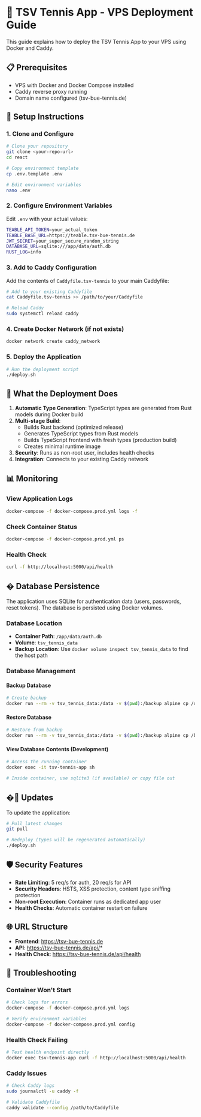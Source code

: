 # 🚀 TSV Tennis App - VPS Deployment Guide

This guide explains how to deploy the TSV Tennis App to your VPS using Docker and Caddy.

## 📋 Prerequisites

- VPS with Docker and Docker Compose installed
- Caddy reverse proxy running
- Domain name configured (tsv-bue-tennis.de)

## 🔧 Setup Instructions

### 1. Clone and Configure

```bash
# Clone your repository
git clone <your-repo-url>
cd react

# Copy environment template
cp .env.template .env

# Edit environment variables
nano .env
```

### 2. Configure Environment Variables

Edit `.env` with your actual values:

```bash
TEABLE_API_TOKEN=your_actual_token
TEABLE_BASE_URL=https://teable.tsv-bue-tennis.de
JWT_SECRET=your_super_secure_random_string
DATABASE_URL=sqlite:///app/data/auth.db
RUST_LOG=info
```

### 3. Add to Caddy Configuration

Add the contents of `Caddyfile.tsv-tennis` to your main Caddyfile:

```bash
# Add to your existing Caddyfile
cat Caddyfile.tsv-tennis >> /path/to/your/Caddyfile

# Reload Caddy
sudo systemctl reload caddy
```

### 4. Create Docker Network (if not exists)

```bash
docker network create caddy_network
```

### 5. Deploy the Application

```bash
# Run the deployment script
./deploy.sh
```

## 🎯 What the Deployment Does

1. **Automatic Type Generation**: TypeScript types are generated from Rust models during Docker build
2. **Multi-stage Build**: 
   - Builds Rust backend (optimized release)
   - Generates TypeScript types from Rust models
   - Builds TypeScript frontend with fresh types (production build)
   - Creates minimal runtime image
3. **Security**: Runs as non-root user, includes health checks
4. **Integration**: Connects to your existing Caddy network

## 📊 Monitoring

### View Application Logs
```bash
docker-compose -f docker-compose.prod.yml logs -f
```

### Check Container Status
```bash
docker-compose -f docker-compose.prod.yml ps
```

### Health Check
```bash
curl -f http://localhost:5000/api/health
```

## �️ Database Persistence

The application uses SQLite for authentication data (users, passwords, reset tokens). The database is persisted using Docker volumes.

### Database Location
- **Container Path**: `/app/data/auth.db`
- **Volume**: `tsv_tennis_data`
- **Backup Location**: Use `docker volume inspect tsv_tennis_data` to find the host path

### Database Management

#### Backup Database
```bash
# Create backup
docker run --rm -v tsv_tennis_data:/data -v $(pwd):/backup alpine cp /data/auth.db /backup/auth_backup_$(date +%Y%m%d_%H%M%S).db
```

#### Restore Database
```bash
# Restore from backup
docker run --rm -v tsv_tennis_data:/data -v $(pwd):/backup alpine cp /backup/your_backup.db /data/auth.db
```

#### View Database Contents (Development)
```bash
# Access the running container
docker exec -it tsv-tennis-app sh

# Inside container, use sqlite3 (if available) or copy file out
```

## �🔄 Updates

To update the application:

```bash
# Pull latest changes
git pull

# Redeploy (types will be regenerated automatically)
./deploy.sh
```

## 🛡️ Security Features

- **Rate Limiting**: 5 req/s for auth, 20 req/s for API
- **Security Headers**: HSTS, XSS protection, content type sniffing protection
- **Non-root Execution**: Container runs as dedicated app user
- **Health Checks**: Automatic container restart on failure

## 🌐 URL Structure

- **Frontend**: https://tsv-bue-tennis.de
- **API**: https://tsv-bue-tennis.de/api/*
- **Health Check**: https://tsv-bue-tennis.de/api/health

## 🚨 Troubleshooting

### Container Won't Start
```bash
# Check logs for errors
docker-compose -f docker-compose.prod.yml logs

# Verify environment variables
docker-compose -f docker-compose.prod.yml config
```

### Health Check Failing
```bash
# Test health endpoint directly
docker exec tsv-tennis-app curl -f http://localhost:5000/api/health
```

### Caddy Issues
```bash
# Check Caddy logs
sudo journalctl -u caddy -f

# Validate Caddyfile
caddy validate --config /path/to/Caddyfile
```
